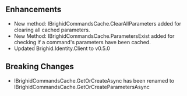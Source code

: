 ## Enhancements

- New method: IBrighidCommandsCache.ClearAllParameters added for clearing all cached parameters.
- New Method: IBrighidCommandsCache.ParametersExist added for checking if a command's parameters have been cached.
- Updated Brighid.Identity.Client to v0.5.0

## Breaking Changes

- IBrighidCommandsCache.GetOrCreateAsync has been renamed to IBrighidCommandsCache.GetOrCreateParametersAsync